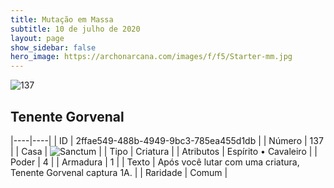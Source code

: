 ```yaml
---
title: Mutação em Massa
subtitle: 10 de julho de 2020
layout: page
show_sidebar: false
hero_image: https://archonarcana.com/images/f/f5/Starter-mm.jpg
---
```


![137](https://cdn.keyforgegame.com/media/card_front/pt/479_137_CP2G72CH5MGP_pt.png)

## Tenente Gorvenal

|----|----|
| ID | 2ffae549-488b-4949-9bc3-785ea455d1db |
| Número | 137 |
| Casa | ![Sanctum](https://archonarcana.com/images/thumb/c/c7/Sanctum.png/22px-Sanctum.png "Santuário") |
| Tipo | Criatura |
| Atributos | Espírito • Cavaleiro |
| Poder | 4 |
| Armadura | 1 |
| Texto | Após você lutar com uma criatura, Tenente Gorvenal captura 1A. |
| Raridade | Comum |

